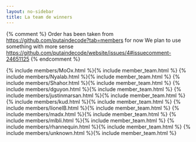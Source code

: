 ```yaml
---
layout: no-sidebar
title: La team de winners
---
```

{% comment %}
Order has been taken from https://github.com/putaindecode?tab=members for now
We plan to use something with more sense
https://github.com/putaindecode/website/issues/4#issuecomment-24651125
{% endcomment %}

{% include members/MoOx.html %}{% include member_team.html %}
{% include members/Nyalab.html %}{% include member_team.html %}
{% include members/Shahor.html %}{% include member_team.html %}
{% include members/dguyon.html %}{% include member_team.html %}
{% include members/justinmarsan.html %}{% include member_team.html %}
{% include members/kud.html %}{% include member_team.html %}
{% include members/lionelB.html %}{% include member_team.html %}
{% include members/madx.html %}{% include member_team.html %}
{% include members/mlbli.html %}{% include member_team.html %}
{% include members/rhannequin.html %}{% include member_team.html %}
{% include members/unknown.html %}{% include member_team.html %}
